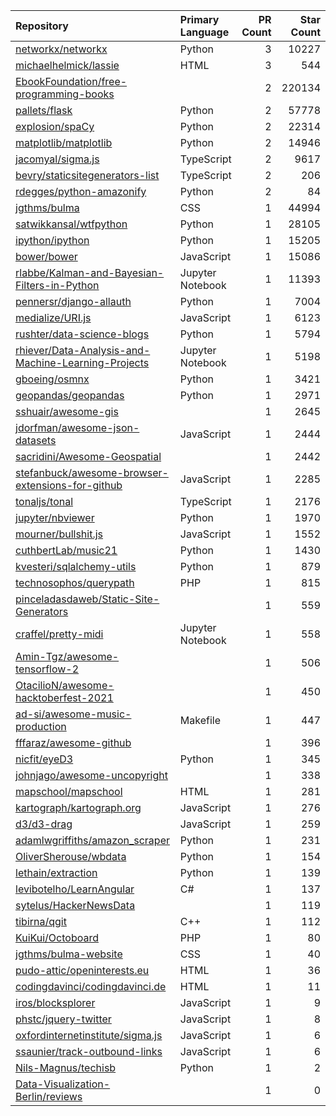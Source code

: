 | Repository | Primary Language | PR Count | Star Count |
| :-- | :-- | --: | --: |
| [networkx/networkx](https://github.com/networkx/networkx) | Python | 3 | 10227 |
| [michaelhelmick/lassie](https://github.com/michaelhelmick/lassie) | HTML | 3 | 544 |
| [EbookFoundation/free-programming-books](https://github.com/EbookFoundation/free-programming-books) |  | 2 | 220134 |
| [pallets/flask](https://github.com/pallets/flask) | Python | 2 | 57778 |
| [explosion/spaCy](https://github.com/explosion/spaCy) | Python | 2 | 22314 |
| [matplotlib/matplotlib](https://github.com/matplotlib/matplotlib) | Python | 2 | 14946 |
| [jacomyal/sigma.js](https://github.com/jacomyal/sigma.js) | TypeScript | 2 | 9617 |
| [bevry/staticsitegenerators-list](https://github.com/bevry/staticsitegenerators-list) | TypeScript | 2 | 206 |
| [rdegges/python-amazonify](https://github.com/rdegges/python-amazonify) | Python | 2 | 84 |
| [jgthms/bulma](https://github.com/jgthms/bulma) | CSS | 1 | 44994 |
| [satwikkansal/wtfpython](https://github.com/satwikkansal/wtfpython) | Python | 1 | 28105 |
| [ipython/ipython](https://github.com/ipython/ipython) | Python | 1 | 15205 |
| [bower/bower](https://github.com/bower/bower) | JavaScript | 1 | 15086 |
| [rlabbe/Kalman-and-Bayesian-Filters-in-Python](https://github.com/rlabbe/Kalman-and-Bayesian-Filters-in-Python) | Jupyter Notebook | 1 | 11393 |
| [pennersr/django-allauth](https://github.com/pennersr/django-allauth) | Python | 1 | 7004 |
| [medialize/URI.js](https://github.com/medialize/URI.js) | JavaScript | 1 | 6123 |
| [rushter/data-science-blogs](https://github.com/rushter/data-science-blogs) | Python | 1 | 5794 |
| [rhiever/Data-Analysis-and-Machine-Learning-Projects](https://github.com/rhiever/Data-Analysis-and-Machine-Learning-Projects) | Jupyter Notebook | 1 | 5198 |
| [gboeing/osmnx](https://github.com/gboeing/osmnx) | Python | 1 | 3421 |
| [geopandas/geopandas](https://github.com/geopandas/geopandas) | Python | 1 | 2971 |
| [sshuair/awesome-gis](https://github.com/sshuair/awesome-gis) |  | 1 | 2645 |
| [jdorfman/awesome-json-datasets](https://github.com/jdorfman/awesome-json-datasets) | JavaScript | 1 | 2444 |
| [sacridini/Awesome-Geospatial](https://github.com/sacridini/Awesome-Geospatial) |  | 1 | 2442 |
| [stefanbuck/awesome-browser-extensions-for-github](https://github.com/stefanbuck/awesome-browser-extensions-for-github) | JavaScript | 1 | 2285 |
| [tonaljs/tonal](https://github.com/tonaljs/tonal) | TypeScript | 1 | 2176 |
| [jupyter/nbviewer](https://github.com/jupyter/nbviewer) | Python | 1 | 1970 |
| [mourner/bullshit.js](https://github.com/mourner/bullshit.js) | JavaScript | 1 | 1552 |
| [cuthbertLab/music21](https://github.com/cuthbertLab/music21) | Python | 1 | 1430 |
| [kvesteri/sqlalchemy-utils](https://github.com/kvesteri/sqlalchemy-utils) | Python | 1 | 879 |
| [technosophos/querypath](https://github.com/technosophos/querypath) | PHP | 1 | 815 |
| [pinceladasdaweb/Static-Site-Generators](https://github.com/pinceladasdaweb/Static-Site-Generators) |  | 1 | 559 |
| [craffel/pretty-midi](https://github.com/craffel/pretty-midi) | Jupyter Notebook | 1 | 558 |
| [Amin-Tgz/awesome-tensorflow-2](https://github.com/Amin-Tgz/awesome-tensorflow-2) |  | 1 | 506 |
| [OtacilioN/awesome-hacktoberfest-2021](https://github.com/OtacilioN/awesome-hacktoberfest-2021) |  | 1 | 450 |
| [ad-si/awesome-music-production](https://github.com/ad-si/awesome-music-production) | Makefile | 1 | 447 |
| [fffaraz/awesome-github](https://github.com/fffaraz/awesome-github) |  | 1 | 396 |
| [nicfit/eyeD3](https://github.com/nicfit/eyeD3) | Python | 1 | 345 |
| [johnjago/awesome-uncopyright](https://github.com/johnjago/awesome-uncopyright) |  | 1 | 338 |
| [mapschool/mapschool](https://github.com/mapschool/mapschool) | HTML | 1 | 281 |
| [kartograph/kartograph.org](https://github.com/kartograph/kartograph.org) | JavaScript | 1 | 276 |
| [d3/d3-drag](https://github.com/d3/d3-drag) | JavaScript | 1 | 259 |
| [adamlwgriffiths/amazon_scraper](https://github.com/adamlwgriffiths/amazon_scraper) | Python | 1 | 231 |
| [OliverSherouse/wbdata](https://github.com/OliverSherouse/wbdata) | Python | 1 | 154 |
| [lethain/extraction](https://github.com/lethain/extraction) | Python | 1 | 139 |
| [levibotelho/LearnAngular](https://github.com/levibotelho/LearnAngular) | C# | 1 | 137 |
| [sytelus/HackerNewsData](https://github.com/sytelus/HackerNewsData) |  | 1 | 119 |
| [tibirna/qgit](https://github.com/tibirna/qgit) | C++ | 1 | 112 |
| [KuiKui/Octoboard](https://github.com/KuiKui/Octoboard) | PHP | 1 | 80 |
| [jgthms/bulma-website](https://github.com/jgthms/bulma-website) | CSS | 1 | 40 |
| [pudo-attic/openinterests.eu](https://github.com/pudo-attic/openinterests.eu) | HTML | 1 | 36 |
| [codingdavinci/codingdavinci.de](https://github.com/codingdavinci/codingdavinci.de) | HTML | 1 | 11 |
| [iros/blocksplorer](https://github.com/iros/blocksplorer) | JavaScript | 1 | 9 |
| [phstc/jquery-twitter](https://github.com/phstc/jquery-twitter) | JavaScript | 1 | 8 |
| [oxfordinternetinstitute/sigma.js](https://github.com/oxfordinternetinstitute/sigma.js) | JavaScript | 1 | 6 |
| [ssaunier/track-outbound-links](https://github.com/ssaunier/track-outbound-links) | JavaScript | 1 | 6 |
| [Nils-Magnus/techisb](https://github.com/Nils-Magnus/techisb) | Python | 1 | 2 |
| [Data-Visualization-Berlin/reviews](https://github.com/Data-Visualization-Berlin/reviews) |  | 1 | 0 |
